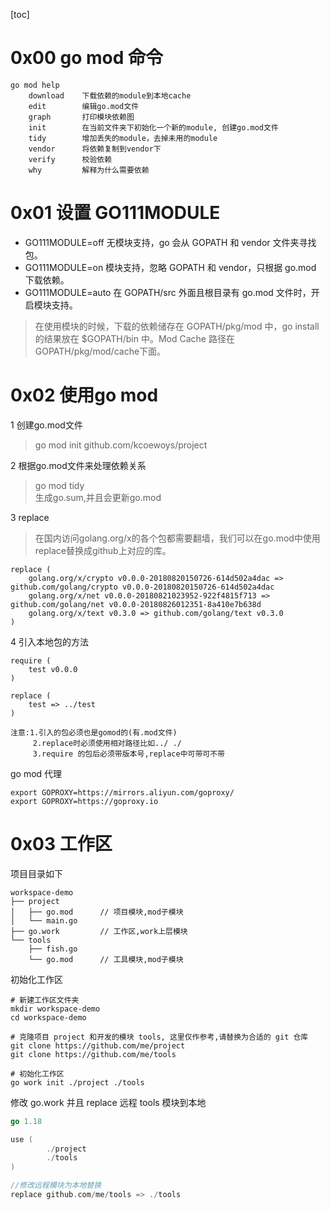 [toc]



# 0x00 go mod 命令

```
go mod help
    download    下载依赖的module到本地cache
    edit        编辑go.mod文件
    graph       打印模块依赖图
    init        在当前文件夹下初始化一个新的module, 创建go.mod文件
    tidy        增加丢失的module，去掉未用的module
    vendor      将依赖复制到vendor下
    verify      校验依赖
    why         解释为什么需要依赖
```



# 0x01 设置 GO111MODULE

* GO111MODULE=off 无模块支持，go 会从 GOPATH 和 vendor 文件夹寻找包。
* GO111MODULE=on 模块支持，忽略 GOPATH 和 vendor，只根据 go.mod 下载依赖。
* GO111MODULE=auto 在 GOPATH/src 外面且根目录有 go.mod 文件时，开启模块支持。
> 在使用模块的时候，下载的依赖储存在 GOPATH/pkg/mod 中，go install 的结果放在 $GOPATH/bin 中。Mod Cache 路径在GOPATH/pkg/mod/cache下面。



# 0x02 使用go mod

1 创建go.mod文件
> go mod init github.com/kcoewoys/project

2 根据go.mod文件来处理依赖关系
> go mod tidy   
生成go.sum,并且会更新go.mod

3 replace
> 在国内访问golang.org/x的各个包都需要翻墙，我们可以在go.mod中使用replace替换成github上对应的库。
```
replace (
    golang.org/x/crypto v0.0.0-20180820150726-614d502a4dac => github.com/golang/crypto v0.0.0-20180820150726-614d502a4dac
    golang.org/x/net v0.0.0-20180821023952-922f4815f713 => github.com/golang/net v0.0.0-20180826012351-8a410e7b638d
    golang.org/x/text v0.3.0 => github.com/golang/text v0.3.0
)
```

4 引入本地包的方法
```
require (
    test v0.0.0
)

replace (
    test => ../test
)

注意:1.引入的包必须也是gomod的(有.mod文件)
     2.replace时必须使用相对路径比如../ ./
     3.require 的包后必须带版本号,replace中可带可不带
```

go mod 代理
```
export GOPROXY=https://mirrors.aliyun.com/goproxy/
export GOPROXY=https://goproxy.io
```



# 0x03 工作区

项目目录如下

```
workspace-demo
├── project
│   ├── go.mod      // 项目模块,mod子模块
│   └── main.go
├── go.work         // 工作区,work上层模块
└── tools
    ├── fish.go
    └── go.mod      // 工具模块,mod子模块
```



初始化工作区

```shell
# 新建工作区文件夹
mkdir workspace-demo
cd workspace-demo

# 克隆项目 project 和开发的模块 tools, 这里仅作参考,请替换为合适的 git 仓库
git clone https://github.com/me/project
git clone https://github.com/me/tools

# 初始化工作区
go work init ./project ./tools
```



修改 go.work 并且 replace 远程 tools 模块到本地

```go
go 1.18

use (
        ./project
        ./tools
)

//修改远程模块为本地替换
replace github.com/me/tools => ./tools
```

